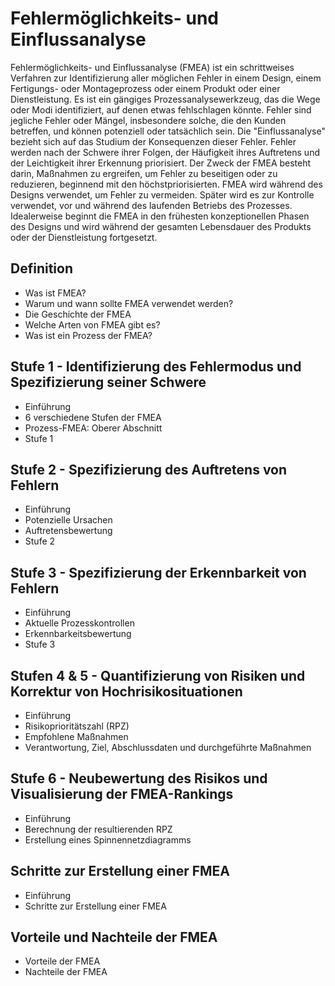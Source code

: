 # Fehlermöglichkeits- und Einflussanalyse

Fehlermöglichkeits- und Einflussanalyse (FMEA) ist ein schrittweises Verfahren zur Identifizierung aller möglichen Fehler in einem Design, einem Fertigungs- oder Montageprozess oder einem Produkt oder einer Dienstleistung. Es ist ein gängiges Prozessanalysewerkzeug, das die Wege oder Modi identifiziert, auf denen etwas fehlschlagen könnte. Fehler sind jegliche Fehler oder Mängel, insbesondere solche, die den Kunden betreffen, und können potenziell oder tatsächlich sein. Die "Einflussanalyse" bezieht sich auf das Studium der Konsequenzen dieser Fehler. Fehler werden nach der Schwere ihrer Folgen, der Häufigkeit ihres Auftretens und der Leichtigkeit ihrer Erkennung priorisiert. Der Zweck der FMEA besteht darin, Maßnahmen zu ergreifen, um Fehler zu beseitigen oder zu reduzieren, beginnend mit den höchstpriorisierten. FMEA wird während des Designs verwendet, um Fehler zu vermeiden. Später wird es zur Kontrolle verwendet, vor und während des laufenden Betriebs des Prozesses. Idealerweise beginnt die FMEA in den frühesten konzeptionellen Phasen des Designs und wird während der gesamten Lebensdauer des Produkts oder der Dienstleistung fortgesetzt.

## Definition

- Was ist FMEA?
- Warum und wann sollte FMEA verwendet werden?
- Die Geschichte der FMEA
- Welche Arten von FMEA gibt es?
- Was ist ein Prozess der FMEA?

## Stufe 1 - Identifizierung des Fehlermodus und Spezifizierung seiner Schwere

- Einführung
- 6 verschiedene Stufen der FMEA
- Prozess-FMEA: Oberer Abschnitt
- Stufe 1

## Stufe 2 - Spezifizierung des Auftretens von Fehlern

- Einführung
- Potenzielle Ursachen
- Auftretensbewertung
- Stufe 2

## Stufe 3 - Spezifizierung der Erkennbarkeit von Fehlern

- Einführung
- Aktuelle Prozesskontrollen
- Erkennbarkeitsbewertung
- Stufe 3

## Stufen 4 & 5 - Quantifizierung von Risiken und Korrektur von Hochrisikosituationen

- Einführung
- Risikoprioritätszahl (RPZ)
- Empfohlene Maßnahmen
- Verantwortung, Ziel, Abschlussdaten und durchgeführte Maßnahmen

## Stufe 6 - Neubewertung des Risikos und Visualisierung der FMEA-Rankings

- Einführung
- Berechnung der resultierenden RPZ
- Erstellung eines Spinnennetzdiagramms

## Schritte zur Erstellung einer FMEA

- Einführung
- Schritte zur Erstellung einer FMEA

## Vorteile und Nachteile der FMEA

- Vorteile der FMEA
- Nachteile der FMEA